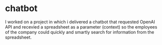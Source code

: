 # chatbot
 I worked on a project in which i delivered a chatbot that requested OpenAI API and recevied a spreadsheet as a parameter (context) so the employees of the company could quickly and smartly search for information from the spreadsheet. 
